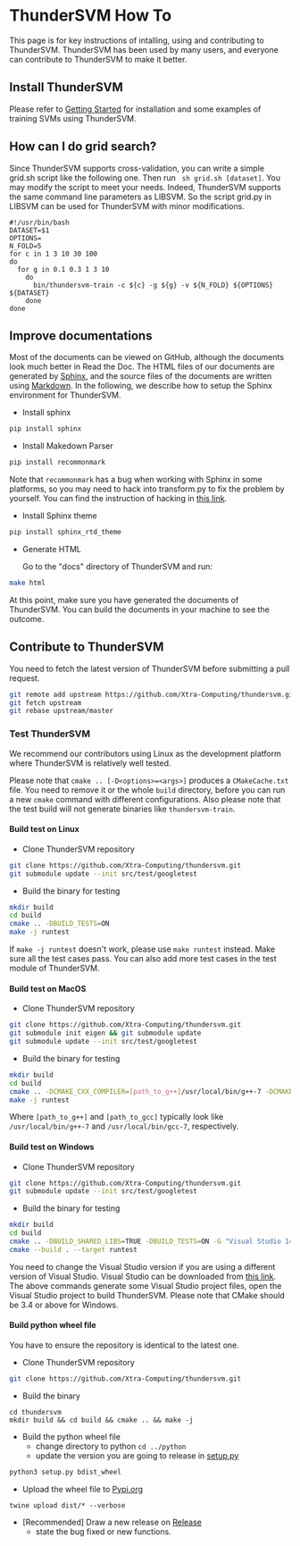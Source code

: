 # ThunderSVM How To
This page is for key instructions of intalling, using and contributing to ThunderSVM. ThunderSVM has been used by many users, and everyone can contribute to ThunderSVM to make it better.

## Install ThunderSVM

Please refer to [Getting Started](get-started.html) for installation and some examples of training SVMs using ThunderSVM.

## How can I do grid search?
   Since ThunderSVM supports cross-validation, you can write a simple grid.sh script like the following one. Then run ``` sh grid.sh [dataset]```.  You may modify the script to meet your needs. Indeed, ThunderSVM supports the same command line parameters as LIBSVM. So the script grid.py in LIBSVM can be used for ThunderSVM with minor modifications.
```
#!/usr/bin/bash
DATASET=$1
OPTIONS=
N_FOLD=5
for c in 1 3 10 30 100
do
  for g in 0.1 0.3 1 3 10
    do
      bin/thundersvm-train -c ${c} -g ${g} -v ${N_FOLD} ${OPTIONS} ${DATASET}
    done
done
```

## Improve documentations
Most of the documents can be viewed on GitHub, although the documents look much better in Read the Doc. The HTML files of our documents are generated by [Sphinx](http://www.sphinx-doc.org/en/stable/), and the source files of the documents are written using [Markdown](http://commonmark.org/). In the following, we describe how to setup the Sphinx environment for ThunderSVM.

* Install sphinx
```bash
pip install sphinx
```

* Install Makedown Parser
```bash
pip install recommonmark
```
Note that ```recommonmark``` has a bug when working with Sphinx in some platforms, so you may need to hack into transform.py to fix the problem by yourself. You can find the instruction of hacking in [this link](https://github.com/sphinx-doc/sphinx/issues/3800).

* Install Sphinx theme
```bash
pip install sphinx_rtd_theme
```

* Generate HTML

   Go to the "docs" directory of ThunderSVM and run:
```bash
make html
```

At this point, make sure you have generated the documents of ThunderSVM. You can build the documents in your machine to see the outcome.

## Contribute to ThunderSVM
You need to fetch the latest version of ThunderSVM before submitting a pull request.
```bash
git remote add upstream https://github.com/Xtra-Computing/thundersvm.git
git fetch upstream
git rebase upstream/master
```

### Test ThunderSVM
We recommend our contributors using Linux as the development platform where ThunderSVM is relatively well tested.

Please note that ```cmake .. [-D<options>=<args>]``` produces a  ```CMakeCache.txt``` file. You need to remove it or the whole ```build``` directory, before you can run a new ```cmake``` command with different configurations. Also please note that the test build will not generate binaries like `thundersvm-train`.
#### Build test on Linux
* Clone ThunderSVM repository
```bash
git clone https://github.com/Xtra-Computing/thundersvm.git
git submodule update --init src/test/googletest
```

* Build the binary for testing
```bash
mkdir build
cd build
cmake .. -DBUILD_TESTS=ON
make -j runtest
```
If ```make -j runtest``` doesn't work, please use ```make runtest``` instead. Make sure all the test cases pass. You can also add more test cases in the test module of ThunderSVM.

#### Build test on MacOS
* Clone ThunderSVM repository
```bash
git clone https://github.com/Xtra-Computing/thundersvm.git
git submodule init eigen && git submodule update
git submodule update --init src/test/googletest
```

* Build the binary for testing
```bash
mkdir build
cd build
cmake .. -DCMAKE_CXX_COMPILER=[path_to_g++]/usr/local/bin/g++-7 -DCMAKE_C_COMPILER=[path_to_gcc] -DUSE_CUDA=OFF -DBUILD_TESTS=ON
make -j runtest
```
Where ```[path_to_g++]``` and ```[path_to_gcc]``` typically look like ```/usr/local/bin/g++-7``` and ```/usr/local/bin/gcc-7```, respectively.

#### Build test on Windows
* Clone ThunderSVM repository
```bash
git clone https://github.com/Xtra-Computing/thundersvm.git
git submodule update --init src/test/googletest
```

* Build the binary for testing
```bash
mkdir build
cd build
cmake .. -DBUILD_SHARED_LIBS=TRUE -DBUILD_TESTS=ON -G "Visual Studio 14 2015 Win64"
cmake --build . --target runtest
```
You need to change the Visual Studio version if you are using a different version of Visual Studio. Visual Studio can be downloaded from [this link](https://www.visualstudio.com/vs/). The above commands generate some Visual Studio project files, open the Visual Studio project to build ThunderSVM. Please note that CMake should be 3.4 or above for Windows.

#### Build python wheel file
You have to ensure the repository is identical to the latest one.
* Clone ThunderSVM repository
```bash
git clone https://github.com/Xtra-Computing/thundersvm.git
```
* Build the binary
```base
cd thundersvm
mkdir build && cd build && cmake .. && make -j
```
* Build the python wheel file
    - change directory to python
    `cd ../python`
    - update the version you are going to release in [setup.py](https://github.com/Xtra-Computing/thundersvm/blob/1d320932c66e60610669165db25aa4a83e118a70/python/setup.py#L21)
```bash
python3 setup.py bdist_wheel
```
* Upload the wheel file to [Pypi.org](https://pypi.org)
```sybase
twine upload dist/* --verbose
```
* [Recommended] Draw a new release on [Release](https://github.com/Xtra-Computing/thundersvm/releases)
    * state the bug fixed or new functions.
